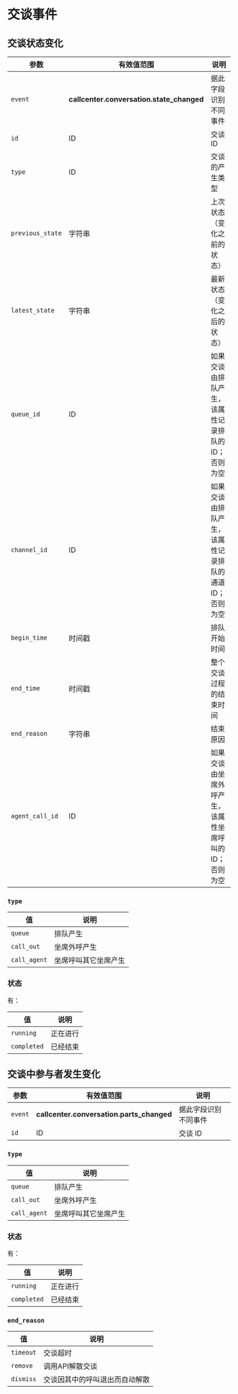 # 交谈事件

<!-- toc -->

## 交谈状态变化

参数                      | 有效值范围                                | 说明
----------------------    | ----------------------------------------- | ----------------------------------------
`event`                   | **callcenter.conversation.state_changed** | 据此字段识别不同事件
`id`                      | ID                                        | 交谈 ID
`type`                    | ID                                        | 交谈的产生类型
`previous_state`          | 字符串                                    | 上次状态（变化之前的状态）
`latest_state`            | 字符串                                    | 最新状态（变化之后的状态）
`queue_id`                | ID                                        | 如果交谈由排队产生，该属性记录排队的ID；否则为空
`channel_id`              | ID                                        | 如果交谈由排队产生，该属性记录排队的通道ID；否则为空
`begin_time`              | 时间戳                                    | 排队开始时间
`end_time`                | 时间戳                                    | 整个交谈过程的结束时间
`end_reason`              | 字符串                                    | 结束原因
`agent_call_id`           | ID                                        | 如果交谈由坐席外呼产生，该属性坐席呼叫的ID；否则为空

### `type`

值                    | 说明
--------------------- | --------------
`queue`               | 排队产生
`call_out`            | 坐席外呼产生
`call_agent`          | 坐席呼叫其它坐席产生

### 状态
有：

值              | 说明
--------------- | --------------
`running`       | 正在进行
`completed`     | 已经结束

## 交谈中参与者发生变化

参数                      | 有效值范围                                | 说明
----------------------    | ----------------------------------------- | ----------------------------------------
`event`                   | **callcenter.conversation.parts_changed** | 据此字段识别不同事件
`id`                      | ID                                        | 交谈 ID

### `type`

值                    | 说明
--------------------- | --------------
`queue`               | 排队产生
`call_out`            | 坐席外呼产生
`call_agent`          | 坐席呼叫其它坐席产生


### 状态
有：

值              | 说明
--------------- | --------------
`running`       | 正在进行
`completed`     | 已经结束

### `end_reason`
值                     | 说明
---------------------- | --------------
`timeout`              | 交谈超时
`remove`               | 调用API解散交谈
`dismiss`              | 交谈因其中的呼叫退出而自动解散
